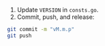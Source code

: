 1. Update `VERSION` in `consts.go`.
2. Commit, push, and release:

```bash
git commit -m "vM.m.p"
git push
```
